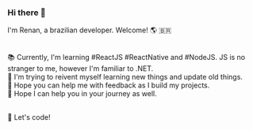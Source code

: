 ### Hi there 👋

I'm Renan, a brazilian developer. Welcome! :earth_americas: :brazil:<br/><br/>

:books: Currently, I'm learning #ReactJS #ReactNative and #NodeJS. JS is no stranger to me, however I'm familiar to .NET. <br/>
:crystal_ball: I'm trying to reivent myself learning new things and update old things. <br/>
:gift_heart: Hope you can help me with feedback as I build my projects.<br/>
:punch: Hope I can help you in your journey as well.<br/><br/>

:rocket: Let's code!
